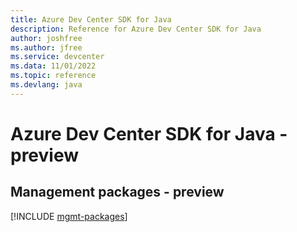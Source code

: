 ```yaml
---
title: Azure Dev Center SDK for Java
description: Reference for Azure Dev Center SDK for Java
author: joshfree
ms.author: jfree
ms.service: devcenter
ms.data: 11/01/2022
ms.topic: reference
ms.devlang: java
---
```

# Azure Dev Center SDK for Java - preview

## Management packages - preview
[!INCLUDE [mgmt-packages](dev-center-mgmt-index.md)]